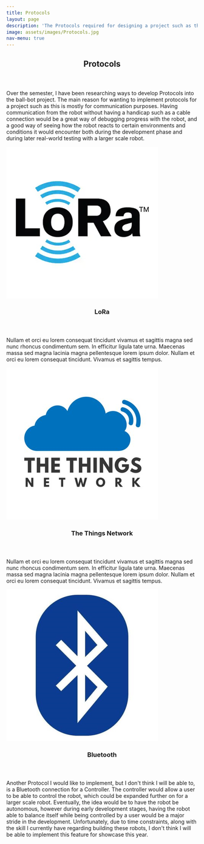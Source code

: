 ```yaml
---
title: Protocols
layout: page
description: 'The Protocols required for designing a project such as this'
image: assets/images/Protocols.jpg
nav-menu: true
---
```


<!-- Main -->
<div id="main">

<!-- One -->
<section id="one">
	<div class="inner">
		<header class="major">
			<h2>Protocols</h2>
		</header>
		<p>Over the semester, I have been researching ways to develop Protocols into the ball-bot project. The main reason for wanting to implement protocols for a project such as this is mostly for communication purposes. Having communication from the robot without having a handicap such as a cable connection would be a great way of debugging progress with the robot, and a good way of seeing how the robot reacts to certain environments and conditions it would encounter both during the development phase and during later real-world testing with a larger scale robot.</p>
	</div>
</section>

<!-- Two -->
<section id="two" class="spotlights">
	<section>
		<a href="generic.html" class="image">
			<img src="assets/images/LoRa.jpg" alt="" data-position="center center" />
		</a>
		<div class="content">
			<div class="inner">
				<header class="major">
					<h3>LoRa</h3>
				</header>
				<p>Nullam et orci eu lorem consequat tincidunt vivamus et sagittis magna sed nunc rhoncus condimentum sem. In efficitur ligula tate urna. Maecenas massa sed magna lacinia magna pellentesque lorem ipsum dolor. Nullam et orci eu lorem consequat tincidunt. Vivamus et sagittis tempus.</p>
			</div>
		</div>
	</section>
	<section>
		<a href="generic.html" class="image">
			<img src="assets/images/ThingsNetwork.jpg" alt="" data-position="top center" />
		</a>
		<div class="content">
			<div class="inner">
				<header class="major">
					<h3>The Things Network</h3>
				</header>
				<p>Nullam et orci eu lorem consequat tincidunt vivamus et sagittis magna sed nunc rhoncus condimentum sem. In efficitur ligula tate urna. Maecenas massa sed magna lacinia magna pellentesque lorem ipsum dolor. Nullam et orci eu lorem consequat tincidunt. Vivamus et sagittis tempus.</p>
			</div>
		</div>
	</section>
	<section>
		<a href="generic.html" class="image">
			<img src="assets/images/Bluetooth.jpg" alt="" data-position="25% 25%" />
		</a>
		<div class="content">
			<div class="inner">
				<header class="major">
					<h3>Bluetooth</h3>
				</header>
				<p>Another Protocol I would like to implement, but I don't think I will be able to, is a Bluetooth connection for a Controller. The controller would allow a user to be able to control the robot, which could be expanded further on for a larger scale robot. Eventually, the idea would be to have the robot be autonomous, however during early development stages, having the robot able to balance itself while being controlled by a user would be a major stride in the development. Unfortunately, due to time constraints, along with the skill I currently have regarding building these robots, I don't think I will be able to implement this feature for showcase this year.</p>
			</div>
		</div>
	</section>
</section>

</div>
